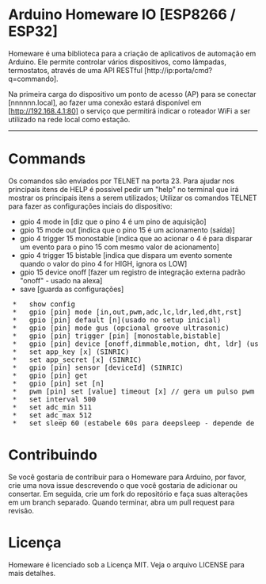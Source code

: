 # Arduino Homeware IO [ESP8266 /  ESP32]

Homeware é uma biblioteca para a criação de aplicativos de automação em Arduino. Ele permite controlar vários dispositivos, como lâmpadas, termostatos, através de uma API RESTful [http://ip:porta/cmd?q=commando].

Na primeira carga do dispositivo um ponto de acesso (AP) para se conectar [nnnnnn.local], ao fazer uma conexão estará disponível em  [http://192.168.4.1:80] o serviço que permitirá indicar o roteador WiFi a ser utilizado na rede local como estação.

---


# Commands
Os comandos são enviados por TELNET na porta 23. Para ajudar nos principais itens de HELP é possivel pedir um "help" no terminal que irá mostrar os principais itens a serem utilizados;
Utilizar os comandos TELNET para fazer as configurações inciais do dispositivo:
* gpio 4 mode in  [diz que o pino 4 é um pino de aquisição]
* gpio 15 mode out [indica que o pino 15 é um acionamento (saída)]
* gpio 4 trigger 15 monostable [indica que ao acionar o 4 é para disparar um evento para o pino 15 com mesmo valor de acionamento]
* gpio 4 trigger 15 bistable [indica que dispara um evento somente quando o valor do pino 4 for HIGH, ignora os LOW]
* gpio 15 device onoff [fazer um registro de integração externa padrão "onoff" - usado na alexa]
* save [guarda as configurações]
   
<pre>
 *   show config 
 *   gpio [pin] mode [in,out,pwm,adc,lc,ldr,led,dht,rst]
 *   gpio [pin] default [n](usado no setup inicial)
 *   gpio [pin] mode gus (opcional groove ultrasonic)
 *   gpio [pin] trigger [pin] [monostable,bistable]
 *   gpio [pin] device [onoff,dimmable,motion, dht, ldr] (usado na alexa)
 *   set app_key [x] (SINRIC)
 *   set app_secret [x] (SINRIC)
 *   gpio [pin] sensor [deviceId] (SINRIC)
 *   gpio [pin] get
 *   gpio [pin] set [n]
 *   pwm [pin] set [value] timeout [x] // gera um pulso pwm por um tempo>0 (timeout=0, deixa ligado). Value=0: desliga e maior liga/timeout
 *   set interval 500
 *   set adc_min 511
 *   set adc_max 512
 *   set sleep 60 (estabele 60s para deepsleep - depende de conectar RST ao D0)
</pre>



# Contribuindo
Se você gostaria de contribuir para o Homeware para Arduino, por favor, crie uma nova issue descrevendo o que você gostaria de adicionar ou consertar. Em seguida, crie um fork do repositório e faça suas alterações em um branch separado. Quando terminar, abra um pull request para revisão.

# Licença
Homeware é licenciado sob a Licença MIT. Veja o arquivo LICENSE para mais detalhes.

